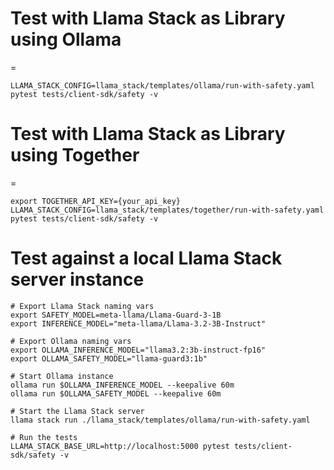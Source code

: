 # Test with Llama Stack as Library using Ollama
=
```
LLAMA_STACK_CONFIG=llama_stack/templates/ollama/run-with-safety.yaml pytest tests/client-sdk/safety -v
```

# Test with Llama Stack as Library using Together
=
```
export TOGETHER_API_KEY={your_api_key}
LLAMA_STACK_CONFIG=llama_stack/templates/together/run-with-safety.yaml pytest tests/client-sdk/safety -v
```

# Test against a local Llama Stack server instance
```
# Export Llama Stack naming vars
export SAFETY_MODEL=meta-llama/Llama-Guard-3-1B
export INFERENCE_MODEL="meta-llama/Llama-3.2-3B-Instruct"

# Export Ollama naming vars
export OLLAMA_INFERENCE_MODEL="llama3.2:3b-instruct-fp16"
export OLLAMA_SAFETY_MODEL="llama-guard3:1b"

# Start Ollama instance
ollama run $OLLAMA_INFERENCE_MODEL --keepalive 60m
ollama run $OLLAMA_SAFETY_MODEL --keepalive 60m

# Start the Llama Stack server
llama stack run ./llama_stack/templates/ollama/run-with-safety.yaml

# Run the tests
LLAMA_STACK_BASE_URL=http://localhost:5000 pytest tests/client-sdk/safety -v
```
